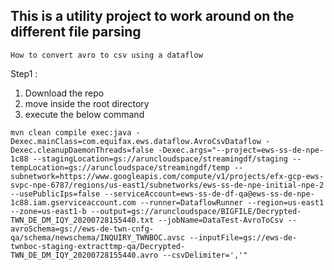 ## This is a utility project to work around on the different file parsing

``` 
How to convert avro to csv using a dataflow
```
Step1 : 
1. Download the repo
2. move inside the root directory
3. execute the below command

`mvn clean compile exec:java -Dexec.mainClass=com.equifax.ews.dataflow.AvroCsvDataflow -Dexec.cleanupDaemonThreads=false -Dexec.args="--project=ews-ss-de-npe-1c88 --stagingLocation=gs://aruncloudspace/streamingdf/staging --tempLocation=gs://aruncloudspace/streamingdf/temp --subnetwork=https://www.googleapis.com/compute/v1/projects/efx-gcp-ews-svpc-npe-6787/regions/us-east1/subnetworks/ews-ss-de-npe-initial-npe-2 --usePublicIps=false --serviceAccount=ews-ss-de-df-qa@ews-ss-de-npe-1c88.iam.gserviceaccount.com --runner=DataflowRunner --region=us-east1 --zone=us-east1-b --output=gs://aruncloudspace/BIGFILE/Decrypted-TWN_DE_DM_IQY_20200728155440.txt --jobName=DataTest-AvroToCsv --avroSchema=gs://ews-de-twn-cnfg-qa/schema/newschema/INQUIRY_TWNBOC.avsc --inputFile=gs://ews-de-twnboc-staging-extracttmp-qa/Decrypted-TWN_DE_DM_IQY_20200728155440.avro --csvDelimiter=','"`